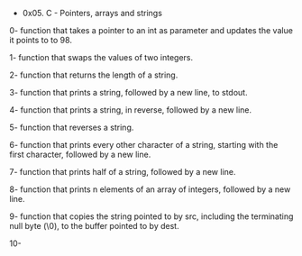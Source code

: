 * 0x05. C - Pointers, arrays and strings

0- function that takes a pointer to an int as parameter and updates the value it points to to 98.

1- function that swaps the values of two integers.

2- function that returns the length of a string.

3- function that prints a string, followed by a new line, to stdout.

4-  function that prints a string, in reverse, followed by a new line.

5- function that reverses a string.

6- function that prints every other character of a string, starting with the first character, followed by a new line.

7- function that prints half of a string, followed by a new line.

8- function that prints n elements of an array of integers, followed by a new line.

9-  function that copies the string pointed to by src, including the terminating null byte (\0), to the buffer pointed to by dest.

10- 

